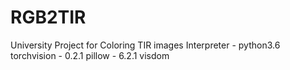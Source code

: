 # RGB2TIR
University Project for Coloring TIR images
Interpreter - python3.6
torchvision - 0.2.1
pillow      - 6.2.1
visdom
